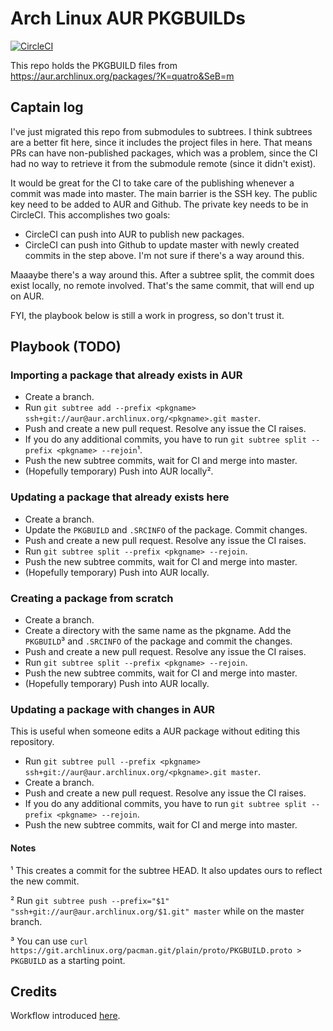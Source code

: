 # Arch Linux AUR PKGBUILDs

[![CircleCI](https://circleci.com/gh/Qu4tro/aur.svg?style=svg)](https://circleci.com/gh/Qu4tro/aur)

This repo holds the PKGBUILD files from https://aur.archlinux.org/packages/?K=quatro&SeB=m

## Captain log

I've just migrated this repo from submodules to subtrees. I think subtrees are a better fit here, since it includes the project files in here. 
That means PRs can have non-published packages, which was a problem, since the CI had no way to retrieve it from the submodule remote (since it didn't exist).

It would be great for the CI to take care of the publishing whenever a commit was made into master. The main barrier is the SSH key. The public key need to be added to AUR and Github. The private key needs to be in CircleCI. This accomplishes two goals:
  - CircleCI can push into AUR to publish new packages.
  - CircleCI can push into Github to update master with newly created commits in the step above.
I'm not sure if there's a way around this.

Maaaybe there's a way around this. After a subtree split, the commit does exist locally, no remote involved. That's the same commit, that will end up on AUR.


FYI, the playbook below is still a work in progress, so don't trust it.

## Playbook (TODO)

### Importing a package that already exists in AUR

- Create a branch.
- Run `git subtree add --prefix <pkgname> ssh+git://aur@aur.archlinux.org/<pkgname>.git master`. 
- Push and create a new pull request. Resolve any issue the CI raises.
- If you do any additional commits, you have to run `git subtree split --prefix <pkgname> --rejoin`¹.
- Push the new subtree commits, wait for CI and merge into master.
- (Hopefully temporary) Push into AUR locally².

### Updating a package that already exists here

- Create a branch.
- Update the ``PKGBUILD`` and `.SRCINFO` of the package. Commit changes.
- Push and create a new pull request. Resolve any issue the CI raises.
- Run `git subtree split --prefix <pkgname> --rejoin`. 
- Push the new subtree commits, wait for CI and merge into master.
- (Hopefully temporary) Push into AUR locally.

### Creating a package from scratch

- Create a branch.
- Create a directory with the same name as the pkgname. Add the ``PKGBUILD``³ and `.SRCINFO` of the package and commit the changes.
- Push and create a new pull request. Resolve any issue the CI raises.
- Run `git subtree split --prefix <pkgname> --rejoin`.
- Push the new subtree commits, wait for CI and merge into master.
- (Hopefully temporary) Push into AUR locally.

### Updating a package with changes in AUR

This is useful when someone edits a AUR package without editing this repository.

- Run `git subtree pull --prefix <pkgname> ssh+git://aur@aur.archlinux.org/<pkgname>.git master`. 
- Create a branch.
- Push and create a new pull request. Resolve any issue the CI raises.
- If you do any additional commits, you have to run `git subtree split --prefix <pkgname> --rejoin`.
- Push the new subtree commits, wait for CI and merge into master.

#### Notes
¹ This creates a commit for the subtree HEAD. It also updates ours to reflect the new commit.

² Run `git subtree push --prefix="$1" "ssh+git://aur@aur.archlinux.org/$1.git" master` while on the master branch.

³ You can use `curl https://git.archlinux.org/pacman.git/plain/proto/PKGBUILD.proto > PKGBUILD` as a starting point.


## Credits
Workflow introduced [here](https://gergely.imreh.net/blog/2018/04/circleci-aur/).
